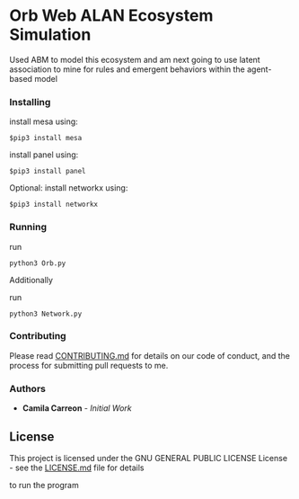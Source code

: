 # Orb Web ALAN Ecosystem Simulation
Used ABM to model this ecosystem and am next going to use latent association to mine for rules and emergent behaviors within the agent-based model


### Installing

install mesa 
using:
```
$pip3 install mesa
```

install panel
using:

```
$pip3 install panel
```

Optional:
install networkx
using:

```
$pip3 install networkx
```
### Running
run 
```
python3 Orb.py
```

Additionally

run

```
python3 Network.py
```

### Contributing
Please read [CONTRIBUTING.md](https://gist.github.com/PurpleBooth/b24679402957c63ec426) for details on our code of conduct, and the process for submitting pull requests to me.

### Authors
* **Camila Carreon** - *Initial Work*

## License

This project is licensed under the GNU GENERAL PUBLIC LICENSE License - see the [LICENSE.md](LICENSE.md) file for details

to run the program 
